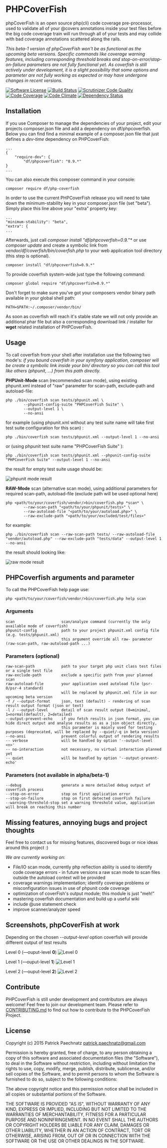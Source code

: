 # PHPCoverFish

phpCoverFish is an open source php(cli) code coverage pre-processor, used to validate all of your @covers annotations inside your test files before the big code coverage train will run through all of your tests and may collide with bad coverage annotations scattered along the rails.

*This beta-1 version of phpCoverFish won't be as functional as the upcoming beta versions. Specific commands like coverage warning features, including corresponding threshold breaks and stop-on-error/stop-on-failure parameters are not fully functional yet. As coverfish is still actively  under development, it is a slight possibility that some  options and parameter are not fully working as expected or may have undergone changes in recent versions.*

[![Software License](https://img.shields.io/badge/license-MIT-brightgreen.svg)](LICENSE)
[![Build Status](https://travis-ci.org/dunkelfrosch/phpcoverfish.svg?branch=master)](https://travis-ci.org/dunkelfrosch/phpcoverfish)
[![Scrutinizer Code Quality](https://scrutinizer-ci.com/g/dunkelfrosch/phpcoverfish/badges/quality-score.png?b=master)](https://scrutinizer-ci.com/g/dunkelfrosch/phpcoverfish/?branch=master)
[![Code Coverage](https://scrutinizer-ci.com/g/dunkelfrosch/phpcoverfish/badges/coverage.png?b=master)](https://scrutinizer-ci.com/g/dunkelfrosch/phpcoverfish/?branch=master)
[![Code Climate](https://codeclimate.com/repos/55d4ca2de30ba0549200ab11/badges/82c8159eec0691b514b6/gpa.svg)](https://codeclimate.com/repos/55d4ca2de30ba0549200ab11/feed)
[![Dependency Status](https://gemnasium.com/dunkelfrosch/phpcoverfish.svg)](https://gemnasium.com/dunkelfrosch/phpcoverfish)

## Installation

If you use Composer to manage the dependencies of your project, edit your projects composer.json file and add a dependency on df/phpcoverfish.
Below you can find find a minimal example of a composer.json file that just defines a *dev-time* dependency on PHPCoverFish:

    ...
    {
        "require-dev": {
            "df/phpcoverfish": "0.9.*"
    }
    ...
 
You can also execute this composer command in your console:

    composer require df/php-coverfish

In order to use the current PHPCoverFish release you will need to take down the minimum-stability key in your composer.json file (set "beta"). Simply place this line above your "extra" property key:

    ...
    "minimum-stability": "beta",
    "extra": {
    ...

Afterwards, just call *composer install "df/phpcoverfish=0.9.*"* or use *composer update* and create a symbolic link from *vendor/df/coverfish/bin/coverfish.php* to your web application tool directory (this step is optional).

    composer install "df/phpcoverfish=0.9.*"

To provide coverfish system-wide just type the following command:

    composer global require "df/phpcoverfish=0.9.*"

Don't forget to make sure you've got your composers vendor binary path available in your global shell path:

    PATH=$PATH:~/.composer/vendor/bin/

As soon as coverfish will reach it's stable state we will not only provide an additional phar file but also a corresponding download link / installer for **wget** related installation of PHPCoverFish.


## Usage

To call coverfish from your shell after installation use the following two mode's:
*if you bound coverfish in your symfony application, composer will be create a symbolic link inside your bin/ directory 
so you can call this tool like others (phpunit, ...) from this path directly.*

**PHPUnit-Mode** scan (recommended scan mode), using existing phpunit.xml instead of "raw" parameter for scan-path, exclude-path and autoload-file: 

    php ./bin/coverfish scan tests/phpunit.xml \
            --phpunit-config-suite "PHPCoverFish Suite" \ 
            --output-level 1 \
            --no-ansi

for example (using phpunit.xml without any test suite name will take first test suite configuration for this scan) :    
    
    php ./bin/coverfish scan tests/phpunit.xml --output-level 1 --no-ansi

or (using phpunit test suite name "PHPCoverFish Suite" ):

    php ./bin/coverfish scan tests/phpunit.xml --phpunit-config-suite "PHPCoverFish Suite" --output-level 1 --no-ansi   

the result for empty test suite usage should be:

![phpunit mode result](https://dl.dropbox.com/s/371ea9arp1yvdb9/ss-sample-normal-mode-result-1.png)

**RAW-Mode** scan (alternative scan mode), using additional parameters for required scan-path, autoload-file (exclude path will be used optional here)

    php <path/to/your/coverfish/vendor/>bin/coverfish.php *scan* \
            --raw-scan-path "<path/to/your/phpunit/tests>" \
            --raw-autoload-file "<path/to/your/autoload.php>" \
            --raw-exclude-path "<path/to/your/excluded/test/files>"
    
for example:

    php ./bin/coverfish scan --raw-scan-path tests/ --raw-autoload-file "vendor/autoload.php" --raw-exclude-path "tests/data" --output-level 1 --no-ansi

the result should looking like:

![raw mode result](https://dl.dropbox.com/s/cpr6tp341asxylu/ss-sample-raw-mode-result-1.png)


## PHPCoverfish arguments and parameter

To call the PHPCoverFish help page use:

    php <path/to/your/coverfish/vendor/>bin/coverfish.php help scan

### Arguments

    scan                     scan/analyze command (currently the only available mode of coverfish)
    phpunit-config           path to your project phpunit.xml config file (e.g. tests/phpunit.xml)
                             this argument override all raw- parameter (raw-scan-path, raw-autoload-path ...)
    
### Parameters (optional)

    raw-scan-path            path to your target php unit class test files or a single test file
    raw-exclude-path         exclude a specific path from your planned scan 
    raw-autoload-file        your application used autoload file (psr-0/psr-4 standard)
                             will be replaced by phpunit.xml file in our upcoming beta version
    -f / --output-format     json, text (default) - rendering of scan result output format (json or text)
    -l / --output-level      detail of scan result output (0=minimal, 1=normal(default), 2=detailed)
    --output-prevent-echo    if you fetch results in json format, you can hide direct output and analyse results as as a json object directly,
                             this parameter is mainly used for testing purposes (deprecated, will be replaced by --quiet/-q in beta version)
    --no-ansi                prevent colorful output of rendering results
    -- verbose               will be handled by option '--output-level <n>'
    -- no-interaction        not necessary, no virtual interaction planned yet
    -- quiet                 will be handled by option '--output-prevent-echo'
    
### Parameters (not available in alpha/beta-1)    
    
    --debug                  generate a more detailed debug output of coverfish process
    --stop-on-error          stop on first application error
    --stop-on-failure        stop on first detected coverFish failure 
    --warning-threshold-stop set a warning threshold value, application will break on reaching this number


## Missing features, annoying bugs and project thoughts

Feel free to contact us for missing features, discovered bugs or nice ideas
around this project :)

*We are currently working on*: 

- File/IO scan mode, currently php reflection ability is used to identify code coverage errors - in future versions a raw scan mode to scan files outside the autoload context will be provided 
- coverage warnings implementation; identify coverage problems or misconfiguration issues in use of phpunit code coverage
- optimization of coverFish's output module; this module is just "meh!"
- mastering coverfish documentation and build up a useful wiki
- include @use statement check
- improve scanner/analyzer speed

## Screenshots, phpCoverFish at work

Depending on the chosen *--output-level* option coverfish will provide different output of test results

Level 0 (—ouput-level **0**)
![Level 0](https://dl.dropbox.com/s/7b6nptkbyiowrx4/ss-output-level-0.png)

Level 1 (—ouput-level **1**)
![Level 1](https://dl.dropbox.com/s/xk43g0gu1ccqtlw/ss-output-level-1.png)

Level 2 (—ouput-level **2**)
![Level 2](https://dl.dropbox.com/s/voyqmf5g9q42ana/ss-output-level-2.png)


## Contribute

PHPCoverFish is still under development and contributors are always welcome!
Feel free to join our development team. Please refer to [CONTRIBUTING.md](https://github.com/dunkelfrosch/phpcoverfish/blob/master/CONTRIBUTING.md) to find out how to contribute to the PHPCoverFish Project.


## License

Copyright (c) 2015 Patrick Paechnatz <patrick.paechnatz@gmail.com>
                                                                           
Permission is hereby granted,  free of charge,  to any  person obtaining a 
copy of this software and associated documentation files (the "Software"),
to deal in the Software without restriction,  including without limitation
the rights to use,  copy, modify, merge, publish,  distribute, sublicense,
and/or sell copies  of the  Software,  and to permit  persons to whom  the
Software is furnished to do so, subject to the following conditions:       
                                                                           
The above copyright notice and this permission notice shall be included in 
all copies or substantial portions of the Software.
                                                                           
THE SOFTWARE IS PROVIDED "AS IS", WITHOUT WARRANTY OF ANY KIND, EXPRESS OR IMPLIED, INCLUDING  BUT NOT  LIMITED TO THE WARRANTIES OF MERCHANTABILITY, FITNESS FOR A PARTICULAR  PURPOSE AND  NONINFRINGEMENT.  IN NO EVENT SHALL THE AUTHORS OR COPYRIGHT HOLDERS BE LIABLE FOR ANY CLAIM, DAMAGES OR OTHER LIABILITY,  WHETHER IN AN ACTION OF CONTRACT,  TORT OR OTHERWISE,  ARISING
FROM,  OUT OF  OR IN CONNECTION  WITH THE  SOFTWARE  OR THE  USE OR  OTHER DEALINGS IN THE SOFTWARE.